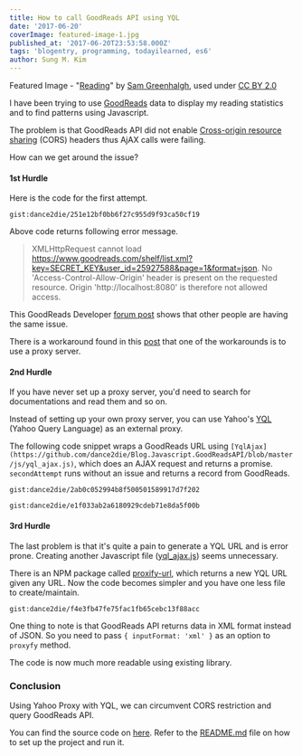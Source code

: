 ```yaml
---
title: How to call GoodReads API using YQL
date: '2017-06-20'
coverImage: featured-image-1.jpg
published_at: '2017-06-20T23:53:58.000Z'
tags: 'blogentry, programming, todayilearned, es6'
author: Sung M. Kim
---
```


Featured Image - "[Reading](https://www.flickr.com/photos/zapthedingbat/3591108120)" by [Sam Greenhalgh](https://www.flickr.com/photos/zapthedingbat/), used under [CC BY 2.0](https://creativecommons.org/licenses/by/2.0/)

I have been trying to use [GoodReads](https://www.goodreads.com/) data to display my reading statistics and to find patterns using Javascript.

The problem is that GoodReads API did not enable [Cross-origin resource sharing](https://en.wikipedia.org/wiki/Cross-origin_resource_sharing) (CORS) headers thus AjAX calls were failing.

How can we get around the issue?

#### 1st Hurdle

Here is the code for the first attempt.

`gist:dance2die/251e12bf0bb6f27c955d9f93ca50cf19`

Above code returns following error message.

> XMLHttpRequest cannot load https://www.goodreads.com/shelf/list.xml?key=SECRET_KEY&user_id=25927588&page=1&format=json. No 'Access-Control-Allow-Origin' header is present on the requested resource. Origin 'http://localhost:8080' is therefore not allowed access.

This GoodReads Developer [forum post](https://www.goodreads.com/topic/show/17893514-cors-access-control-allow-origin) shows that other people are having the same issue.

There is a workaround found in this [post](https://www.goodreads.com/topic/show/17893514-cors-access-control-allow-origin#comment_159292838) that one of the workarounds is to use a proxy server.

#### 2nd Hurdle

If you have never set up a proxy server, you'd need to search for documentations and read them and so on.

Instead of setting up your own proxy server, you can use Yahoo's [YQL](https://developer.yahoo.com/yql/) (Yahoo Query Language) as an external proxy.

The following code snippet wraps a GoodReads URL using `[YqlAjax](https://github.com/dance2die/Blog.Javascript.GoodReadsAPI/blob/master/js/yql_ajax.js)`, which does an AJAX request and returns a promise. `secondAttempt` runs without an issue and returns a record from GoodReads.

`gist:dance2die/2ab0c052994b8f500501589917d7f202`

`gist:dance2die/e1f033ab2a6180929cdeb71e8da5f00b`

#### 3rd Hurdle

The last problem is that it's quite a pain to generate a YQL URL and is error prone. Creating another Javascript file ([yql_ajax.js](https://github.com/dance2die/Blog.Javascript.GoodReadsAPI/blob/master/js/yql_ajax.js)) seems unnecessary.

There is an NPM package called [proxify-url](https://www.npmjs.com/package/proxify-url), which returns a new YQL URL given any URL. Now the code becomes simpler and you have one less file to create/maintain.

`gist:dance2die/f4e3fb47fe75fac1fb65cebc13f88acc`

One thing to note is that GoodReads API returns data in XML format instead of JSON. So you need to pass `{ inputFormat: 'xml' }` as an option to `proxyfy` method.

The code is now much more readable using existing library.

### Conclusion

Using Yahoo Proxy with YQL, we can circumvent CORS restriction and query GoodReads API.

You can find the source code on [here](https://github.com/dance2die/Blog.Javascript.GoodReadsAPI). Refer to the [README.md](https://github.com/dance2die/Blog.Javascript.GoodReadsAPI/blob/master/README.md) file on how to set up the project and run it.


